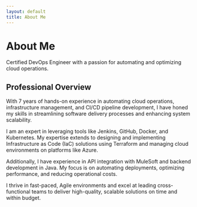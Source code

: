 ```yaml
---
layout: default
title: About Me
---
```


<div class="about-me-container">
  <div class="about-me-header">
    <h1>About Me</h1>
    <p>Certified DevOps Engineer with a passion for automating and optimizing cloud operations.</p>
  </div>
  <div class="about-me-content">
    <h2>Professional Overview</h2>
    <p>
      With 7 years of hands-on experience in automating cloud operations, infrastructure management, and CI/CD pipeline development, I have honed my skills in streamlining software delivery processes and enhancing system scalability.
    </p>
    <p>
      I am an expert in leveraging tools like Jenkins, GitHub, Docker, and Kubernetes. My expertise extends to designing and implementing Infrastructure as Code (IaC) solutions using Terraform and managing cloud environments on platforms like Azure.
    </p>
    <p>
      Additionally, I have experience in API integration with MuleSoft and backend development in Java. My focus is on automating deployments, optimizing performance, and reducing operational costs.
    </p>
    <p>
      I thrive in fast-paced, Agile environments and excel at leading cross-functional teams to deliver high-quality, scalable solutions on time and within budget.
    </p>
  </div>
</div>
